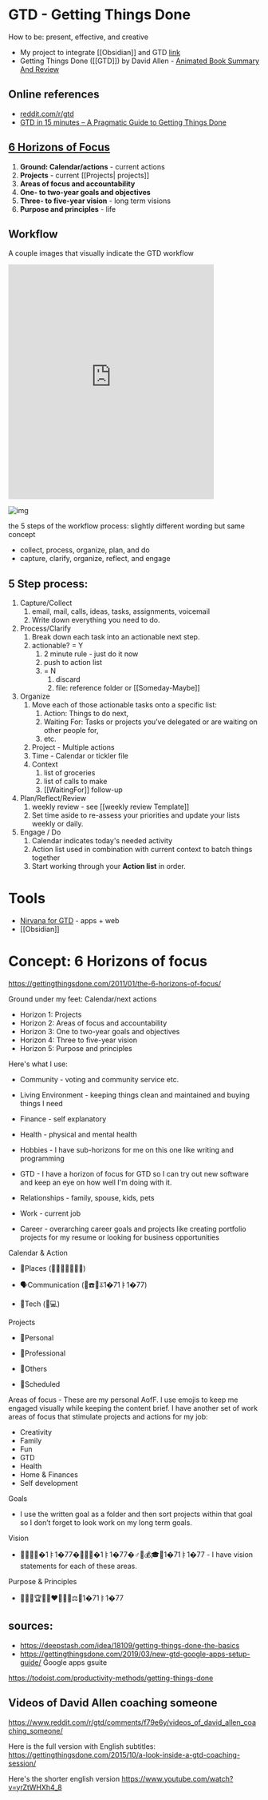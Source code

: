 # GTD - Getting Things Done

How to be:  present, effective, and creative

- My project to integrate [[Obsidian]] and GTD [link](https://github.com/chuckthenerd/GTD-obsidian)
- Getting Things Done ([[GTD]]) by David Allen - [Animated Book Summary And Review](https://www.youtube.com/watch?v=gCswMsONkwY)


## Online references
- [reddit.com/r/gtd](https://www.reddit.com/r/gtd/)
- [GTD in 15 minutes – A Pragmatic Guide to Getting Things Done](https://hamberg.no/gtd)

## [6 Horizons of Focus](https://gettingthingsdone.com/2011/01/the-6-horizons-of-focus/)
1. **Ground: Calendar/actions**  - current actions
2. **Projects**  - current [[Projects|  projects]]
3. **Areas of focus and accountability**  
4. **One- to two-year goals and objectives**  
5. **Three- to five-year vision**  - long term visions
6. **Purpose and principles** - life


## Workflow
A couple images that visually indicate the GTD workflow

<iframe  
	border=0
	frameborder=0
	height=470
	width=412
	src="https://cdn.lifehack.org/wp-content/uploads/2007/02/20070206-gtd-workflow.gif"></iframe>

![img](https://i.imgur.com/Nig5QRi.png)


the 5 steps of the workflow process:  slightly different wording but same concept
- collect, process, organize, plan, and do
- capture, clarify, organize, reflect, and engage

## 5 Step process:
1. Capture/Collect
	1. email, mail, calls, ideas, tasks, assignments, voicemail
	2. Write down everything you need to do.
2. Process/Clarify
	1. Break down each task into an actionable next step.
	2. actionable? = Y
		1. 2 minute rule - just do it now
		2. push to action list
		3. = N
			1. discard
			2. file:  reference folder or [[Someday-Maybe]]
3. Organize
	1. Move each of those actionable tasks onto a specific list: 
		1. Action: Things to do next, 
		2. Waiting For: Tasks or projects you’ve delegated or are waiting on other people for, 
		3. etc.
	2. Project -
	Multiple actions
	3. Time - 
		Calendar or tickler file
	1. Context
		1. list of groceries
		2. list of calls to make
		3. [[WaitingFor]] follow-up
4. Plan/Reflect/Review
	1. weekly review - see [[weekly review Template]]
	2. Set time aside to re-assess your priorities and update your lists weekly or daily.
5. Engage / Do
	1. Calendar indicates today's needed activity
	2. Action list used in combination with current context to batch things together
	3. Start working through your __Action list__ in order.


# Tools
- [Nirvana for GTD](https://www.nirvanahq.com/) - apps + web
- [[Obsidian]]

# Concept:  6 Horizons of focus
https://gettingthingsdone.com/2011/01/the-6-horizons-of-focus/

Ground under my feet: Calendar/next actions
- Horizon 1: Projects
- Horizon 2: Areas of focus and accountability
- Horizon 3: One to two-year goals and objectives
- Horizon 4: Three to five-year vision
- Horizon 5: Purpose and principles	


Here's what I use:

* Community - voting and community service etc.

* Living Environment - keeping things clean and maintained and buying things I need

* Finance - self explanatory

* Health - physical and mental health

* Hobbies - I have sub-horizons for me on this one like writing and programming

* GTD - I have a horizon of focus for GTD so I can try out new software and keep an eye on how well I'm doing with it.

* Relationships - family, spouse, kids, pets

* Work - current job

* Career - overarching career goals and projects like creating portfolio projects for my resume or looking for business opportunities


Calendar & Action


- 📍Places (🌳🏡🚗🛒🕋🚛🏢)

- 🗣Communication (👤☎️📧⏄1�71ￄ1�77)

- 📡Tech (📱💻)


Projects

- 📘Personal

- 📕Professional

- 📙Others

- 📙Scheduled

Areas of focus - These are my personal AofF. I use emojis to keep me engaged visually while keeping the content brief. I have another set of work areas of focus that stimulate projects and actions for my job:

- Creativity
- Family
- Fun
- GTD
- Health
- Home & Finances
- Self development


Goals

- I use the written goal as a folder and then sort projects within that goal so I don’t forget to look work on my long term goals.

Vision

- 🔮🎉👨‍👩�1ￄ1�77�👧🧘🏻�1ￄ1�77�♂️🏡💰🎓👄1�71ￄ1�77 - I have vision statements for each of these areas. 

Purpose & Principles

- 🧗🏻‍♂️🏆🥋😁❤️🙏🏻🌱⚖️🔄1�71ￄ1�77



## sources:
- https://deepstash.com/idea/18109/getting-things-done-the-basics
- https://gettingthingsdone.com/2019/03/new-gtd-google-apps-setup-guide/ Google apps gsuite

https://todoist.com/productivity-methods/getting-things-done


## Videos of David Allen coaching someone

https://www.reddit.com/r/gtd/comments/f79e6y/videos_of_david_allen_coaching_someone/

Here is the full version with English subtitles: https://gettingthingsdone.com/2015/10/a-look-inside-a-gtd-coaching-session/

Here's the shorter english version https://www.youtube.com/watch?v=yrZtWHXh4_8